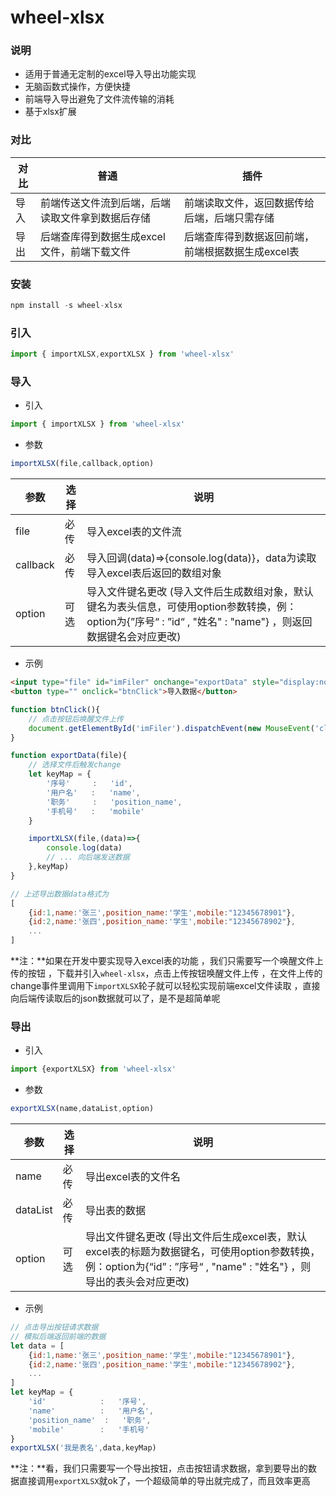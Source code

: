 # wheel-xlsx



### 说明

- 适用于普通无定制的excel导入导出功能实现
- 无脑函数式操作，方便快捷
- 前端导入导出避免了文件流传输的消耗
- 基于xlsx扩展



### 对比

| 对比 | 普通                                             | 插件                                              |
| ---- | ------------------------------------------------ | ------------------------------------------------- |
| 导入 | 前端传送文件流到后端，后端读取文件拿到数据后存储 | 前端读取文件，返回数据传给后端，后端只需存储      |
| 导出 | 后端查库得到数据生成excel文件，前端下载文件      | 后端查库得到数据返回前端，前端根据数据生成excel表 |



### 安装

```js
npm install -s wheel-xlsx
```



### 引入

```js
import { importXLSX,exportXLSX } from 'wheel-xlsx'
```



### 导入

- 引入

```js
import { importXLSX } from 'wheel-xlsx'
```



- 参数

```js
importXLSX(file,callback,option)
```

| 参数     | 选择 | 说明                                                         |
| -------- | ---- | ------------------------------------------------------------ |
| file     | 必传 | 导入excel表的文件流                                          |
| callback | 必传 | 导入回调(data)=>{console.log(data)}，data为读取导入excel表后返回的数组对象 |
| option   | 可选 | 导入文件键名更改 (导入文件后生成数组对象，默认键名为表头信息，可使用option参数转换，例：option为{”序号“ :  ”id“ , "姓名"  : "name"} ，则返回数据键名会对应更改) |



- 示例

```html
<input type="file" id="imFiler" onchange="exportData" style="display:none;" />
<button type="" onclick="btnClick">导入数据</button>
```

```js
function btnClick(){
    // 点击按钮后唤醒文件上传
    document.getElementById('imFiler').dispatchEvent(new MouseEvent('click'))
}

function exportData(file){
    // 选择文件后触发change
    let keyMap = {
        '序号'     :   'id',
        '用户名'   :   'name',
        '职务'     :   'position_name',
        '手机号'   :   'mobile'
    }

    importXLSX(file,(data)=>{
        console.log(data)
        // ... 向后端发送数据
    },keyMap)
}
```

```js
// 上述导出数据data格式为
[
    {id:1,name:'张三',position_name:'学生',mobile:"12345678901"},
    {id:2,name:'张四',position_name:'学生',mobile:"12345678902"},
    ...
]
```



**注：**如果在开发中要实现导入excel表的功能 ，我们只需要写一个唤醒文件上传的按钮 ，下载并引入`wheel-xlsx`，点击上传按钮唤醒文件上传 ，在文件上传的change事件里调用下`importXLSX`轮子就可以轻松实现前端excel文件读取 ，直接向后端传读取后的json数据就可以了，是不是超简单呢



### 导出

- 引入

```js
import {exportXLSX} from 'wheel-xlsx'
```



- 参数

```js
exportXLSX(name,dataList,option)
```

| 参数     | 选择 | 说明                                                         |
| -------- | ---- | ------------------------------------------------------------ |
| name     | 必传 | 导出excel表的文件名                                          |
| dataList | 必传 | 导出表的数据                                                 |
| option   | 可选 | 导出文件键名更改 (导出文件后生成excel表，默认excel表的标题为数据键名，可使用option参数转换，例：option为{“id” :  ”序号“ , "name"  : "姓名"} ，则导出的表头会对应更改) |



- 示例

```js
// 点击导出按钮请求数据
// 模拟后端返回前端的数据
let data = [
    {id:1,name:'张三',position_name:'学生',mobile:"12345678901"},
    {id:2,name:'张四',position_name:'学生',mobile:"12345678902"},
    ...
]
let keyMap = {
    'id'     		:   '序号',
    'name'   		:   '用户名',
    'position_name'  :   '职务',
    'mobile'   		:   '手机号'
}
exportXLSX('我是表名',data,keyMap)
```



**注：**看，我们只需要写一个导出按钮，点击按钮请求数据，拿到要导出的数据直接调用`exportXLSX`就ok了，一个超级简单的导出就完成了，而且效率更高